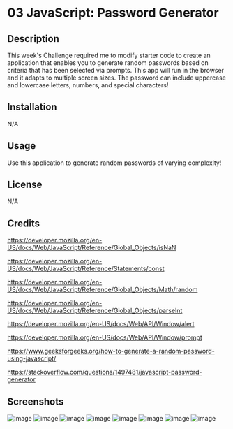 # 03 JavaScript: Password Generator

##  Description

This week's Challenge required me to modify starter code to create an application that enables you to generate random passwords based on criteria that has been selected via prompts. This app will run in the browser and it adapts to multiple screen sizes. The password can include uppercase and lowercase letters, numbers, and special characters!

## Installation

N/A

## Usage

Use this application to generate random passwords of varying complexity! 

## License

N/A

## Credits
https://developer.mozilla.org/en-US/docs/Web/JavaScript/Reference/Global_Objects/isNaN

https://developer.mozilla.org/en-US/docs/Web/JavaScript/Reference/Statements/const

https://developer.mozilla.org/en-US/docs/Web/JavaScript/Reference/Global_Objects/Math/random

https://developer.mozilla.org/en-US/docs/Web/JavaScript/Reference/Global_Objects/parseInt

https://developer.mozilla.org/en-US/docs/Web/API/Window/alert

https://developer.mozilla.org/en-US/docs/Web/API/Window/prompt

https://www.geeksforgeeks.org/how-to-generate-a-random-password-using-javascript/

https://stackoverflow.com/questions/1497481/javascript-password-generator

## Screenshots 
![image](https://github.com/JakeHigham/Challenge-3/assets/149442786/50f365ac-bcb0-474b-9721-87aecc47471b)
![image](https://github.com/JakeHigham/Challenge-3/assets/149442786/cebd758c-edc4-4422-abad-27f74f61668d)
![image](https://github.com/JakeHigham/Challenge-3/assets/149442786/8dda0f34-8532-4e0f-aea5-391b12dd2a94)
![image](https://github.com/JakeHigham/Challenge-3/assets/149442786/8fdb9c2a-0000-4f3e-a9ef-1cba501f8c85)
![image](https://github.com/JakeHigham/Challenge-3/assets/149442786/835a614e-e37f-4f75-ab7f-5017da5e92bc)
![image](https://github.com/JakeHigham/Challenge-3/assets/149442786/0bca199b-5a5e-4605-a204-c8ac29612ef3)
![image](https://github.com/JakeHigham/Challenge-3/assets/149442786/94df37e4-8991-472a-9671-1b3fe3c28f3a)
![image](https://github.com/JakeHigham/Challenge-3/assets/149442786/5430e938-fa25-4aa3-853c-5f9191c4b377)

